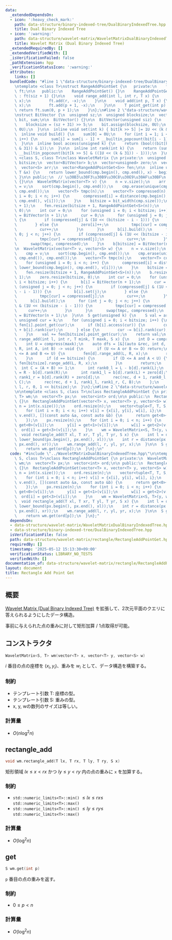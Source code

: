 ```yaml
---
data:
  _extendedDependsOn:
  - icon: ':heavy_check_mark:'
    path: data-structure/binary-indexed-tree/DualBinaryIndexedTree.hpp
    title: Dual Binary Indexed Tree
  - icon: ':warning:'
    path: data-structure/wavelet-matrix/WaveletMatrixDualBinaryIndexedTree.hpp
    title: Wavelet Matrix (Dual Binary Indexed Tree)
  _extendedRequiredBy: []
  _extendedVerifiedWith: []
  _isVerificationFailed: false
  _pathExtension: hpp
  _verificationStatusIcon: ':warning:'
  attributes:
    links: []
  bundledCode: "#line 1 \"data-structure/binary-indexed-tree/DualBinaryIndexedTree.hpp\"\
    \ntemplate <class T>\nstruct RangeAddPointGet {\n   private:\n    fenwick_tree<T>\
    \ ft;\n\n   public:\n    RangeAddPointGet() {}\n    RangeAddPointGet(int siz)\
    \ : ft(siz + 1) {}\n\n    void range_add(int l, int r, T x) {\n        ft.add(l,\
    \ x);\n        ft.add(r, -x);\n    }\n\n    void add(int p, T x) {\n        ft.add(p,\
    \ x);\n        ft.add(p + 1, -x);\n    }\n\n    T point_get(int p) {\n       \
    \ return ft.sum(0, p + 1);\n    }\n};\n#line 2 \"data-structure/wavelet-matrix/WaveletMatrixDualBinaryIndexedTree.hpp\"\
    \nstruct BitVector {\n  unsigned sz;\n  unsigned blocksize;\n  vector<unsigned>\
    \ bit, sum;\n\n  BitVector() {}\n\n  BitVector(unsigned siz) {\n    sz = siz;\n\
    \    blocksize = (sz + 31) >> 5;\n    bit.assign(blocksize, 0U);\n    sum.assign(blocksize,\
    \ 0U);\n  }\n\n  inline void set(int k) { bit[k >> 5] |= 1U << (k & 31); }\n\n\
    \  inline void build() {\n    sum[0] = 0U;\n    for (int i = 1; i < blocksize;\
    \ i++) {\n      sum[i] = sum[i - 1] + __builtin_popcount(bit[i - 1]);\n    }\n\
    \  }\n\n  inline bool access(unsigned k) {\n    return (bool((bit[k >> 5] >> (k\
    \ & 31)) & 1));\n  }\n\n  inline int rank(int k) {\n    return (sum[k >> 5] +\
    \ __builtin_popcount(bit[k >> 5] & ((1U << (k & 31)) - 1)));\n  }\n};\n\ntemplate\
    \ <class S, class T>\nclass WaveletMatrix {\n private:\n  unsigned n;\n  unsigned\
    \ bitsize;\n  vector<BitVector> b;\n  vector<unsigned> zero;\n  vector<T> cmp;\n\
    \  vector<S> arr;\n  vector<RangeAddPointGet<S>> fen;\n\n  inline unsigned compress(const\
    \ T &x) {\n    return lower_bound(cmp.begin(), cmp.end(), x) - begin(cmp);\n \
    \ }\n\n public:\n  // \u30B3\u30F3\u30B9\u30C8\u30E9\u30AF\u30BF\n  WaveletMatrix()\
    \ {}\n\n  WaveletMatrix(vector<T> v) {\n    n = v.size();\n    arr = v;\n    cmp\
    \ = v;\n    sort(cmp.begin(), cmp.end());\n    cmp.erase(unique(cmp.begin(), cmp.end()),\
    \ cmp.end());\n    vector<T> tmpc(n);\n    vector<T> compressed(n);\n    for (unsigned\
    \ i = 0; i < n; i++) {\n      compressed[i] = distance(cmp.begin(), lower_bound(cmp.begin(),\
    \ cmp.end(), v[i]));\n    }\n    bitsize = bit_width(cmp.size());\n    b.resize(bitsize\
    \ + 1);\n    fen.resize(bitsize + 1, RangeAddPointGet<S>(n));\n    zero.resize(bitsize,\
    \ 0);\n    int cur = 0;\n    for (unsigned i = 0; i < bitsize; i++) {\n      b[i]\
    \ = BitVector(n + 1);\n      cur = 0;\n      for (unsigned j = 0; j < n; j++)\
    \ {\n        if (compressed[j] & (1U << (bitsize - i - 1))) {\n          b[i].set(j);\n\
    \        } else {\n          zero[i]++;\n          tmpc[cur] = compressed[j];\n\
    \          cur++;\n        }\n      }\n      b[i].build();\n      for (int j =\
    \ 0; j < n; j++) {\n        if (compressed[j] & (1U << (bitsize - i - 1))) {\n\
    \          tmpc[cur] = compressed[j];\n          cur++;\n        }\n      }\n\
    \      swap(tmpc, compressed);\n    }\n    b[bitsize] = BitVector(n + 1);\n  }\n\
    \n  WaveletMatrix(vector<T> v, vector<S> w) {\n    n = v.size();\n    arr = w;\n\
    \    cmp = v;\n    sort(cmp.begin(), cmp.end());\n    cmp.erase(unique(cmp.begin(),\
    \ cmp.end()), cmp.end());\n    vector<T> tmpc(n);\n    vector<T> compressed(n);\n\
    \    for (unsigned i = 0; i < n; i++) {\n      compressed[i] = distance(cmp.begin(),\
    \ lower_bound(cmp.begin(), cmp.end(), v[i]));\n    }\n    bitsize = bit_width(cmp.size());\n\
    \    fen.resize(bitsize + 1, RangeAddPointGet<S>(n));\n    b.resize(bitsize +\
    \ 1);\n    zero.resize(bitsize, 0);\n    int cur = 0;\n    for (unsigned i = 0;\
    \ i < bitsize; i++) {\n      b[i] = BitVector(n + 1);\n      cur = 0;\n      for\
    \ (unsigned j = 0; j < n; j++) {\n        if (compressed[j] & (1U << (bitsize\
    \ - i - 1))) {\n          b[i].set(j);\n        } else {\n          zero[i]++;\n\
    \          tmpc[cur] = compressed[j];\n          cur++;\n        }\n      }\n\
    \      b[i].build();\n      for (int j = 0; j < n; j++) {\n        if (compressed[j]\
    \ & (1U << (bitsize - i - 1))) {\n          tmpc[cur] = compressed[j];\n     \
    \     cur++;\n        }\n      }\n      swap(tmpc, compressed);\n    }\n    b[bitsize]\
    \ = BitVector(n + 1);\n  }\n\n  S get(unsigned k) {\n    S val = arr[k];\n   \
    \ unsigned cur = k;\n    for (unsigned i = 0; i < bitsize; i++) {\n      val +=\
    \ fen[i].point_get(cur);\n      if (b[i].access(cur)) {\n        cur = zero[i]\
    \ + b[i].rank(cur);\n      } else {\n        cur -= b[i].rank(cur);\n      }\n\
    \    }\n    val += fen[bitsize].point_get(cur);\n    return val;\n  }\n\n  void\
    \ range_add(int l, int r, T mink, T maxk, S x) {\n    int D = compress(mink);\n\
    \    int U = compress(maxk);\n    auto dfs = [&](auto &rec, int d, int L, int\
    \ R, int A, int B) -> void {\n      if (U <= A or B <= D) return;\n      if (D\
    \ <= A and B <= U) {\n        fen[d].range_add(L, R, x);\n        return;\n  \
    \    }\n      if (d == bitsize) {\n        if (D <= A and A < U) {\n         \
    \ fen[bitsize].range_add(L, R, x);\n        }\n        return;\n      }\n    \
    \  int C = (A + B) >> 1;\n      int rank0_l = L - b[d].rank(L);\n      int rank0_r\
    \ = R - b[d].rank(R);\n      int rank1_l = b[d].rank(L) + zero[d];\n      int\
    \ rank1_r = b[d].rank(R) + zero[d];\n      rec(rec, d + 1, rank0_l, rank0_r, A,\
    \ C);\n      rec(rec, d + 1, rank1_l, rank1_r, C, B);\n    };\n    dfs(dfs, 0,\
    \ l, r, 0, 1 << bitsize);\n  }\n};\n#line 2 \"data-structure/wavelet-matrix/rectangle/RectangleAddPointGet.hpp\"\
    \n\ntemplate <class S, class T>\nclass RectangleAddPointGet {\n private:\n  WaveletMatrix<S,\
    \ T> wm;\n  vector<T> px;\n  vector<int> ord;\n\n public:\n  RectangleAddPointGet()\
    \ {}\n  RectangleAddPointGet(vector<T> x, vector<T> y, vector<S> w) {\n    int\
    \ n = int(x.size());\n    ord.resize(n);\n    vector<tuple<T, T, S, int>> v(n);\n\
    \    for (int i = 0; i < n; i++) v[i] = {x[i], y[i], w[i], i};\n    sort(v.begin(),\
    \ v.end(), [](const auto &a, const auto &b) {\n      return get<0>(a) < get<0>(b);\n\
    \    });\n    px.resize(n);\n    for (int i = 0; i < n; i++) {\n      px[i] =\
    \ get<0>(v[i]);\n      y[i] = get<1>(v[i]);\n      w[i] = get<2>(v[i]);\n    \
    \  ord[i] = get<3>(v[i]);\n    }\n    wm = WaveletMatrix<S, T>(y, w);\n  }\n\n\
    \  void rectangle_add(T xl, T xr, T yl, T yr, S x) {\n    int l = distance(px.begin(),\
    \ lower_bound(px.begin(), px.end(), xl));\n    int r = distance(px.begin(), lower_bound(px.begin(),\
    \ px.end(), xr));\n    wm.range_add(l, r, yl, yr, x);\n  }\n\n  S get(int p) {\n\
    \    return wm.get(ord[p]);\n  }\n};\n"
  code: "#include \"../WaveletMatrixDualBinaryIndexedTree.hpp\"\n\ntemplate <class\
    \ S, class T>\nclass RectangleAddPointGet {\n private:\n  WaveletMatrix<S, T>\
    \ wm;\n  vector<T> px;\n  vector<int> ord;\n\n public:\n  RectangleAddPointGet()\
    \ {}\n  RectangleAddPointGet(vector<T> x, vector<T> y, vector<S> w) {\n    int\
    \ n = int(x.size());\n    ord.resize(n);\n    vector<tuple<T, T, S, int>> v(n);\n\
    \    for (int i = 0; i < n; i++) v[i] = {x[i], y[i], w[i], i};\n    sort(v.begin(),\
    \ v.end(), [](const auto &a, const auto &b) {\n      return get<0>(a) < get<0>(b);\n\
    \    });\n    px.resize(n);\n    for (int i = 0; i < n; i++) {\n      px[i] =\
    \ get<0>(v[i]);\n      y[i] = get<1>(v[i]);\n      w[i] = get<2>(v[i]);\n    \
    \  ord[i] = get<3>(v[i]);\n    }\n    wm = WaveletMatrix<S, T>(y, w);\n  }\n\n\
    \  void rectangle_add(T xl, T xr, T yl, T yr, S x) {\n    int l = distance(px.begin(),\
    \ lower_bound(px.begin(), px.end(), xl));\n    int r = distance(px.begin(), lower_bound(px.begin(),\
    \ px.end(), xr));\n    wm.range_add(l, r, yl, yr, x);\n  }\n\n  S get(int p) {\n\
    \    return wm.get(ord[p]);\n  }\n};"
  dependsOn:
  - data-structure/wavelet-matrix/WaveletMatrixDualBinaryIndexedTree.hpp
  - data-structure/binary-indexed-tree/DualBinaryIndexedTree.hpp
  isVerificationFile: false
  path: data-structure/wavelet-matrix/rectangle/RectangleAddPointGet.hpp
  requiredBy: []
  timestamp: '2025-05-12 15:13:30+09:00'
  verificationStatus: LIBRARY_NO_TESTS
  verifiedWith: []
documentation_of: data-structure/wavelet-matrix/rectangle/RectangleAddPointGet.hpp
layout: document
title: Rectangle Add Point Get
---
```


## 概要

[Wavelet Matrix (Dual Binary Indexed Tree)](../WaveletMatrixDualBinaryIndexedTree.hpp) を拡張して、2次元平面のクエリに答えられるようにしたデータ構造。

事前に与えられた点の重みに対して矩形加算 / 1点取得が可能。 


## コンストラクタ

```cpp
WaveletMatrix<S, T> wm(vector<T> x, vector<T> y, vector<S> w)
```
$i$ 番目の点の座標を $(x_i, y_i)$、重みを $w_i$ として、データ構造を構築する。

### 制約

- テンプレート引数 T: 座標の型。
- テンプレート引数 S: 重みの型。
- x, y, wの数列のサイズは等しい。


### 計算量
- $O(n\log^2{n})$

## rectangle_add

```cpp
void wm.rectangle_add(T lx, T rx, T ly, T ry, S x)
```

矩形領域 $lx \leq x \lt rx$ かつ $ly \leq y \lt ry$ 内の点の重みに `x` を加算する。

### 制約

- `std::numeric_limits<T>::min()` $\leq lx \leq rx \leq$ `std::numeric_limits<T>::max()`
- `std::numeric_limits<T>::min()` $\leq ly \leq ry \leq$ `std::numeric_limits<T>::max()`


### 計算量
- $O(\log^2{n})$

## get

```cpp
S wm.get(int p)
```

`p` 番目の点の重みを返す。

### 制約

- $0 \leq p \lt n$


### 計算量
- $O(\log^2{n})$


